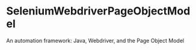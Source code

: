 # SeleniumWebdriverPageObjectModel
An automation framework: Java, Webdriver, and the Page Object Model
